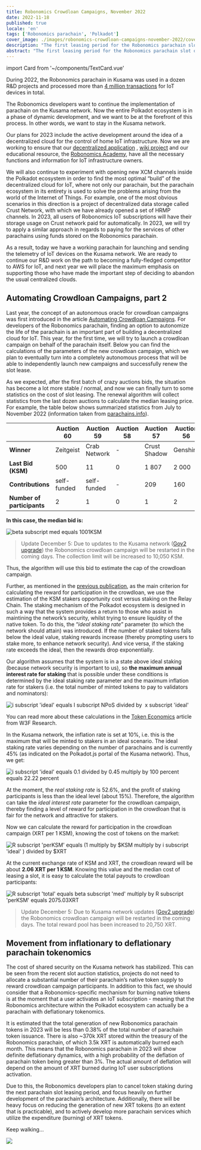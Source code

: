 ```yaml
---
title: Robonomics Crowdloan Campaigns, November 2022
date: 2022-11-18
published: true
locale: 'en'
tags: ['Robonomics parachain', 'Polkadot']
cover_image: ./images/robonomics-crowdloan-campaigns-november-2022/cover.jpg
description: "The first leasing period for the Robonomics parachain slot on the Kusama network is coming to an end. By winning auction #20, we got the opportunity to launch, set up and test the first projects based on Robonomics within the Polkadot ecosystem."
abstract: "The first leasing period for the Robonomics parachain slot on the Kusama network is coming to an end. By winning auction #20, we got the opportunity to launch, set up and test the first projects based on Robonomics within the Polkadot ecosystem."
---
```

import Card from '~/components/TextCard.vue'

During 2022, the Robonomics parachain in Kusama was used in a dozen R&D projects and processed more than [4 million transactions](https://robonomics.subscan.io/) for IoT devices in total.

The Robonomics developers want to continue the implementation of parachain on the Kusama network. Now the entire Polkadot ecosystem is in a phase of dynamic development, and we want to be at the forefront of this process. In other words, we want to stay in the Kusama network.

Our plans for 2023 include the active development around the idea of a decentralized cloud for the control of home IoT infrastructure. Now we are working to ensure that our [decentralized application](https://robonomics.app/) , [wiki project](https://wiki.robonomics.network/) and our educational resource, the [Robonomics Academy](http://robonomics.academy/), have all the necessary functions and information for IoT infrastructure owners.

We will also continue to experiment with opening new XCM channels inside the Polkadot ecosystem in order to find the most optimal “build” of the decentralized cloud for IoT, where not only our parachain, but the parachain ecosystem in its entirety is used to solve the problems arising from the world of the Internet of Things. For example, one of the most obvious scenarios in this direction is a project of decentralized data storage called Crust Network, with which we have already opened a set of HRMP channels. In 2023, all users of Robonomics IoT subscriptions will have their storage usage on Crust network paid for automatically. In 2023, we will try to apply a similar approach in regards to paying for the services of other parachains using funds stored on the Robonomics parachain.

As a result, today we have a working parachain for launching and sending the telemetry of IoT devices on the Kusama network. We are ready to continue our R&D work on the path to becoming a fully-fledged competitor to AWS for IoT, and next year we will place the maximum emphasis on supporting those who have made the important step of deciding to abandon the usual centralized clouds.


## Automating Crowdloan Campaigns, part 2

Last year, the concept of an autonomous oracle for crowdloan campaigns was first introduced in the article [Automating Crowdloan Campaigns](https://robonomics.network/blog/automating-kusama-crowdloan-campaigns/). For developers of the Robonomics parachain, finding an option to autonomize the life of the parachain is an important part of building a decentralized cloud for IoT. This year, for the first time, we will try to launch a crowdloan campaign on behalf of the parachain itself. Below you can find the calculations of the parameters of the new crowdloan campaign, which we plan to eventually turn into a completely autonomous process that will be able to independently launch new campaigns and successfully renew the slot lease.

As we expected, after the first batch of crazy auctions bids, the situation has become a lot more stable / normal, and now we can finally turn to some statistics on the cost of slot leasing. The renewal algorithm will collect statistics from the last dozen auctions to calculate the median leasing price. For example, the table below shows summarized statistics from July to November 2022 (information taken from [parachains.info](https://parachains.info/auctions/)).

<div class="big-table">

  |                              | Auction 60   | Auction 59     | Auction 58 | Auction 57   | Auction 56 | Auction 55   | Auction 54      | Auction 53   | Auction 52   | Auction 51 | Auction 50  | Auction 49      | Auction 48    | 
  |------------------------------|--------------|----------------|------------|--------------|------------|--------------|-----------------|--------------|--------------|------------|-------------|-----------------|---------------|                                            
  | **Winner**                   | Zeitgeist    | Crab Network   | -          | Crust Shadow | Genshiro   | DAO IPCI     | Parathread 2223 | Quartz       | Bit.Country  | Snow       | Subsocial   | Parathread 2130 | GM Parachain  |
  | **Last Bid (KSM)**           | 500          | 11             | 0          | 1 807        | 2 000      | 111          | 1 001           | 1 005        | 3 500        | 13 926     | 1 001       | 1 131           | 5 014         |
  | **Contributions**            | self-funded  | self-funded    | -          | 209          | 160        | self-funded  | self-funded     | self-funded  | self-funded  | 782        | self-funded | self-funded     | 738           |
  | **Number of participants**   | 2            | 1              | 0          | 1            | 2          | 2            | 2               | 2            | 2            | 1          | 1           | 1               | 1             |

</div>

<Card alignContent="center" back="transparent">

**In this case, the median bid is:**

![beta subscript med equals 1001KSM](./images/robonomics-crowdloan-campaigns-november-2022/formula-1.svg)

</Card>

> Update December 5: Due to updates to the Kusama network ([Gov2 upgrade](https://twitter.com/nachortti/status/1588203599129190403)) the Robonomics crowdloan campaign will be restarted in the coming days. The collection limit will be increased to 10,050 KSM.

Thus, the algorithm will use this bid to estimate the cap of the crowdloan campaign.

Further, as mentioned in the [previous publication](https://robonomics.network/blog/automating-kusama-crowdloan-campaigns/), as the main criterion for calculating the reward for participation in the crowdloan, we use the estimation of the KSM stakers opportunity cost versus staking on the Relay Chain. The staking mechanism of the Polkadot ecosystem is designed in such a way that the system provides a return to those who assist in maintining the network’s security, whilst trying to ensure liquidity of the native token. To do this, the “*ideal staking rate*” parameter (to which the network should attain) was introduced. If the number of staked tokens falls below the ideal value, staking rewards increase (thereby prompting users to stake more, to enhance network security). And vice versa, if the staking rate exceeds the ideal, then the rewards drop exponentially.

Our algorithm assumes that the system is in a state above ideal staking (because network security is important to us), so **the maximum annual interest rate for staking** that is possible under these conditions is determined by the ideal staking rate parameter and the maximum inflation rate for stakers (i.e. the total number of minted tokens to pay to validators and nominators):

<Card alignContent="center" back="transparent">

![i subscript 'ideal' ​equals I subscript NPoS divided by ​ x  subscript 'ideal'](./images/robonomics-crowdloan-campaigns-november-2022/formula-2.svg)

</Card>

You can read more about these calculations in the [Token Economics](https://research.web3.foundation/en/latest/polkadot/overview/2-token-economics.html) article from W3F Research.

In the Kusama network, the inflation rate is set at 10%, i.e. this is the maximum that will be minted to stakers in an ideal scenario. The ideal staking rate varies depending on the number of parachains and is currently 45% (as indicated on the Polkadot.js portal of the Kusama network). Thus, we get:

<Card alignContent="center" back="transparent">

![i subscript 'ideal' equals 0.1 divided by 0.45 multiply by 100 percent  equals 22.22 percent](./images/robonomics-crowdloan-campaigns-november-2022/formula-3.svg)

</Card>

At the moment, the *real staking rate* is 52.6%, and the profit of staking participants is less than the ideal level (about 15%). Therefore, the algorithm can take the *ideal interest rate* parameter for the crowdloan campaign, thereby finding a level of reward for participation in the crowdloan that is fair for the network and attractive for stakers.

Now we can calculate the reward for participation in the crowdloan campaign (XRT per 1 KSM), knowing the cost of tokens on the market:

<Card alignContent="center" back="transparent">

![R subscript 'perKSM' ​equals (1 multiply by $KSM ​multiply by i subscript 'ideal' ) divided by $XRT ](./images/robonomics-crowdloan-campaigns-november-2022/formula-4.svg)

</Card>

At the current exchange rate of KSM and XRT, the crowdloan reward will be about **2.06 XRT per 1 KSM**. Knowing this value and the median cost of leasing a slot, it is easy to calculate the total payouts to crowdloan participants:

<Card alignContent="center" back="transparent">

![R subscript 'total' equals beta subscript 'med' ​multiply by R subscript 'perKSM' equals 2075.03XRT](./images/robonomics-crowdloan-campaigns-november-2022/formula-5.svg)

</Card>

> Update December 5: Due to Kusama network updates ([Gov2 upgrade](https://twitter.com/nachortti/status/1588203599129190403)) the Robonomics crowdloan campaign will be restarted in the coming days. The total reward pool has been increased to 20,750 XRT.

## Movement from inflationary to deflationary parachain tokenomics

The cost of shared security on the Kusama network has stabilized. This can be seen from the recent slot auction statistics, projects do not need to allocate a substantial number of their parachain’s native token supply to reward crowdloan campaign participants. In addition to this fact, we should consider that a Robonomics-specific mechanism for burning native tokens is at the moment that a user activates an IoT subscription - meaning that the Robonomics architecture within the Polkadot ecosystem can actually be a parachain with deflationary tokenomics.

It is estimated that the total generation of new Robonomics parachain tokens in 2023 will be less than 0.38% of the total number of parachain token issuance. There is also ~370k XRT stored within the treasury of the Robonomics parachain, of which 3.5k XRT is automatically burned each month. This means that the Robonomics parachain in 2023 will show definite deflationary dynamics, with a high probability of the deflation of parachain token being greater than 3%. The actual amount of deflation will depend on the amount of XRT burned during IoT user subscriptions activation.

Due to this, the Robonomics developers plan to cancel token staking during the next parachain slot leasing period, and focus heavily on further development of the parachain’s architecture. Additionally, there will be heavy focus on reducing the generation of new XRT tokens (to an extent that is practicable), and to actively develop more parachain services which utilize the expenditure (burning) of XRT tokens.

Keep walking…

![](./images/robonomics-crowdloan-campaigns-november-2022/keep-walking.jpg)

